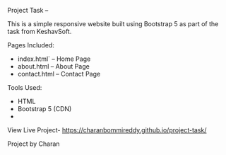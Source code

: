 Project Task –

This is a simple responsive website built using Bootstrap 5 as part of the task from KeshavSoft.

Pages Included:
- index.html` – Home Page
- about.html – About Page
- contact.html – Contact Page

Tools Used:
- HTML
- Bootstrap 5 (CDN)
- 
View Live Project- https://charanbommireddy.github.io/project-task/

Project by Charan
